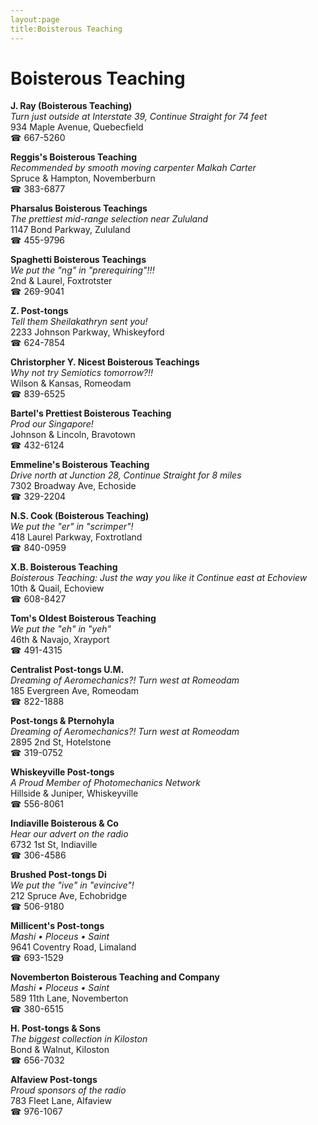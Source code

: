 ```yaml
---
layout:page
title:Boisterous Teaching
---
```

# Boisterous Teaching

**J. Ray (Boisterous Teaching)**  
_Turn just outside at Interstate 39, Continue Straight for 74 feet_  
934 Maple Avenue, Quebecfield  
☎ 667-5260



**Reggis's Boisterous Teaching**  
_Recommended by smooth moving carpenter Malkah Carter_  
Spruce & Hampton, Novemberburn  
☎ 383-6877



**Pharsalus Boisterous Teachings**  
_The prettiest mid-range selection near Zululand_  
1147 Bond Parkway, Zululand  
☎ 455-9796



**Spaghetti Boisterous Teachings**  
_We put the "ng" in "prerequiring"!!!_  
2nd & Laurel, Foxtrotster  
☎ 269-9041



**Z. Post-tongs**  
_Tell them Sheilakathryn sent you!_  
2233 Johnson Parkway, Whiskeyford  
☎ 624-7854



**Christorpher Y. Nicest Boisterous Teachings**  
_Why not try Semiotics tomorrow?!!_  
Wilson & Kansas, Romeodam  
☎ 839-6525



**Bartel's Prettiest Boisterous Teaching**  
_Prod our Singapore!_  
Johnson & Lincoln, Bravotown  
☎ 432-6124



**Emmeline's Boisterous Teaching**  
_Drive north at Junction 28, Continue Straight for 8 miles_  
7302 Broadway Ave, Echoside  
☎ 329-2204



**N.S. Cook (Boisterous Teaching)**  
_We put the "er" in "scrimper"!_  
418 Laurel Parkway, Foxtrotland  
☎ 840-0959



**X.B. Boisterous Teaching**  
_Boisterous Teaching: Just the way you like it 
Continue east at Echoview_  
10th & Quail, Echoview  
☎ 608-8427



**Tom's Oldest Boisterous Teaching**  
_We put the "eh" in "yeh"_  
46th & Navajo, Xrayport  
☎ 491-4315



**Centralist Post-tongs U.M.**  
_Dreaming of Aeromechanics?! 
Turn west at Romeodam_  
185 Evergreen Ave, Romeodam  
☎ 822-1888



**Post-tongs & Pternohyla**  
_Dreaming of Aeromechanics?! 
Turn west at Romeodam_  
2895 2nd St, Hotelstone  
☎ 319-0752



**Whiskeyville Post-tongs**  
_A Proud Member of Photomechanics Network_  
Hillside & Juniper, Whiskeyville  
☎ 556-8061



**Indiaville Boisterous & Co**  
_Hear our advert on the radio_  
6732 1st St, Indiaville  
☎ 306-4586



**Brushed Post-tongs Di**  
_We put the "ive" in "evincive"!_  
212 Spruce Ave, Echobridge  
☎ 506-9180



**Millicent's Post-tongs**  
_Mashi • Ploceus • Saint_  
9641 Coventry Road, Limaland  
☎ 693-1529



**Novemberton Boisterous Teaching and Company**  
_Mashi • Ploceus • Saint_  
589 11th Lane, Novemberton  
☎ 380-6515



**H. Post-tongs & Sons**  
_The biggest collection in Kiloston_  
Bond & Walnut, Kiloston  
☎ 656-7032



**Alfaview Post-tongs**  
_Proud sponsors of the radio_  
783 Fleet Lane, Alfaview  
☎ 976-1067



